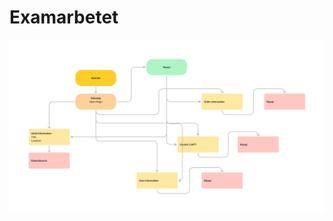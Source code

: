 # Examarbetet

![image1](https://github.com/niuniu268/ExamensarbeteBackend/blob/master/Examarbetet.png?raw=true)
